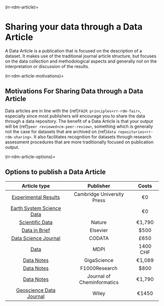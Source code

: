 (rr-rdm-article)=
# Sharing your data through a Data Article
A Data Article is a publication that is focused on the description of a dataset. It makes use of the traditional journal article structure, but focuses on the data collection and methodological aspects and generally not on the interpretation or discussion of the results.

(rr-rdm-article-motivations)=
##  Motivations For Sharing Data through a Data Article

Data articles are in line with the {ref}`FAIR principles<rr-rdm-fair>`, especially since most publishers will encourage you to share the data through a data repository. The benefit of a Data Article is that your output will be {ref}`peer reviewed<cm-peer-review>`, something which is generally not the case for datasets that are archived on {ref}`data repositories<rr-rdm-sharing>`. It also facilitates recognition for datasets through research assessment procedures that are more traditionally focused on publication output. 

(rr-rdm-article-options)=
## Options to publish a Data Article

| Article type| Publisher   | Costs         |
|    :----:   |    :----:   |    :----:     |
| [Experimental Results](https://www.cambridge.org/core/journals/experimental-results)      | Cambridge University Press   | €0  |
| [Earth System Science Data](https://www.earth-system-science-data.net/)      |   | €0  |
| [Scientific Data](https://www.nature.com/sdata/)      | Nature   | €1,790   |
| [Data in Brief](https://www.journals.elsevier.com/data-in-brief)      | Elsevier   | $500   |
| [Data Science Journal](https://datascience.codata.org/)      | CODATA   | £650   |
| [Data](https://www.mdpi.com/journal/data)      | MDPI   | 1400 CHF   |
| [Data Notes](https://academic.oup.com/gigascience)      | GigaScience   | €1,089  |
| [Data Notes](https://think.f1000research.com/about-data-notes/)      | F1000Research   | $800  |
| [Data Notes](https://jcheminf.biomedcentral.com/submission-guidelines/preparing-your-manuscript/data-note)      | Journal of Cheminformatics   | €1,790 |
| [Geoscience Data Journal](https://rmets-onlinelibrary-wiley-com.tudelft.idm.oclc.org/journal/20496060)      | Wiley   | €1450  |

<!--  Outdated format

### Options with Article Processing Fees 
* [Scientific Data](https://www.nature.com/sdata/) by Nature (€1,790)
* [Data in Brief](https://www.journals.elsevier.com/data-in-brief) by Elsevier (€~450 / $500 dollars)
* [Data Science Journal](https://datascience.codata.org/) by CODATA (€~775 / £650.00)
* [Data](https://www.mdpi.com/journal/data) by MDPI (€~1.357 / 1400 CHF)
* [Patterns](https://www.cell.com/patterns/home) by Cell (€3,800-7,600) (hybrid journal)
* [Data Notes](https://academic.oup.com/gigascience) in GigaScience (€1,089)
* [Data Notes](https://think.f1000research.com/about-data-notes/) in F1000Research (€~706 / $800)
* [Data Notes](https://jcheminf.biomedcentral.com/submission-guidelines/preparing-your-manuscript/data-note) in Journal of Cheminformatics (€1,790)
* [Geoscience Data Journal](https://rmets-onlinelibrary-wiley-com.tudelft.idm.oclc.org/journal/20496060) by Wiley (€1450)

### No charges 
* [Experimental Results](https://www.cambridge.org/core/journals/experimental-results) by Cambridge University Press
* [Earth System Science Data](https://www.earth-system-science-data.net/) (currently no charges)
-->
